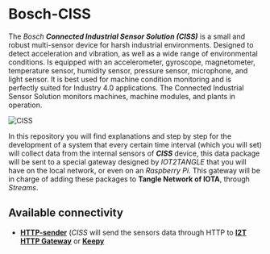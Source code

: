 # Bosch-CISS
The *Bosch* ***Connected Industrial Sensor Solution (CISS)***  is a small and robust multi-sensor device for harsh industrial environments. Designed to detect acceleration and vibration, as well as a wide range of environmental conditions. Is equipped with an accelerometer, gyroscope, magnetometer, temperature sensor, humidity sensor, pressure sensor, microphone, and light sensor. 
It is best used for machine condition monitoring and is perfectly suited for Industry 4.0 applications. The Connected Industrial Sensor Solution monitors machines, machine modules, and plants in operation. 

![CISS](https://i.postimg.cc/Hnx9rYRJ/CISS2.png)

In this repository you will find explanations and step by step for the development of a system that every certain time interval (which you will set) will collect data from the internal sensors of ***CISS*** device, this data package will be sent to a special gateway designed by *IOT2TANGLE* that you will have on the local network, or even on an *Raspberry Pi*. This gateway will be in charge of adding these packages to **Tangle Network of IOTA**, through *Streams*.

## Available connectivity
- **[HTTP-sender](https://github.com/iot2tangle/bosch-ciss/tree/main/http-sender)** (*CISS* will send the sensors data through HTTP to **[I2T HTTP Gateway](https://github.com/iot2tangle/Streams-http-gateway)** or **[Keepy](https://github.com/iot2tangle/Keepy)**
